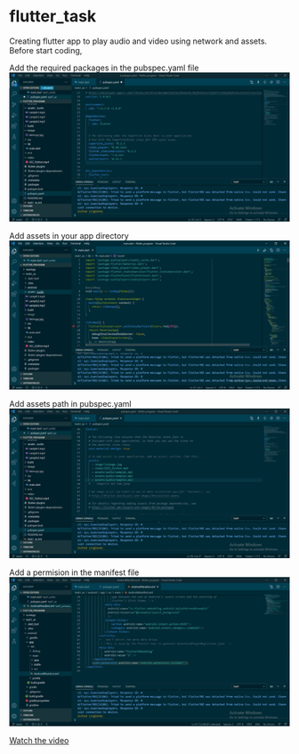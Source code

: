 # flutter_task
Creating flutter app to play audio and video using network and assets. Before start coding, 

Add the required packages in the pubspec.yaml file
![](ss/f1.jpg)

Add assets in your app directory
![](ss/f0.jpg)

Add  assets path in pubspec.yaml 
![](ss/f2.jpg)

Add a permision in the manifest file
![](ss/f3.jpg)

[Watch the video](https://www.linkedin.com/posts/vikas-verma-4a02b51a2_flutterappdevelopment-task-fluttertraning-activity-6696272818742538240--fuJ)
